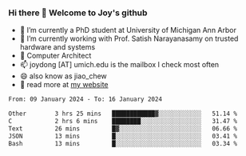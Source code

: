 ### Hi there 👋 Welcome to Joy's github

- 🔭 I’m currently a PhD student at University of Michigan Ann Arbor
- 🌱 I’m currently working with Prof. Satish Narayanasamy on trusted hardware and systems
- 👯 Computer Architect
- 📫 joydong [AT] umich.edu is the mailbox I check most often
- 😄 also know as jiao_chew
- 💬 read more at [my website](https://joydddd.github.io/)
<!--START_SECTION:waka-->

```txt
From: 09 January 2024 - To: 16 January 2024

Other        3 hrs 25 mins   ████████████▓░░░░░░░░░░░░   51.14 %
C            2 hrs 6 mins    ████████░░░░░░░░░░░░░░░░░   31.47 %
Text         26 mins         █▓░░░░░░░░░░░░░░░░░░░░░░░   06.66 %
JSON         13 mins         █░░░░░░░░░░░░░░░░░░░░░░░░   03.41 %
Bash         13 mins         █░░░░░░░░░░░░░░░░░░░░░░░░   03.34 %
```

<!--END_SECTION:waka-->
